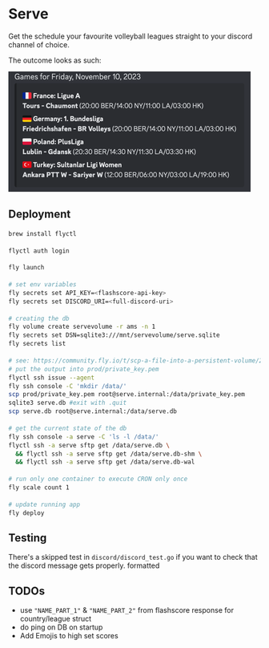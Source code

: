 # Serve

Get the schedule your favourite volleyball leagues straight to your discord channel of choice.

The outcome looks as such:

![img.png](img.png)

## Deployment

```bash
brew install flyctl

flyctl auth login

fly launch

# set env variables
fly secrets set API_KEY=<flashscore-api-key>                                                                                                                        
fly secrets set DISCORD_URI=<full-discord-uri>

# creating the db
fly volume create servevolume -r ams -n 1
fly secrets set DSN=sqlite3:///mnt/servevolume/serve.sqlite 
fly secrets list

# see: https://community.fly.io/t/scp-a-file-into-a-persistent-volume/2729
# put the output into prod/private_key.pem
flyctl ssh issue --agent
fly ssh console -C 'mkdir /data/'  
scp prod/private_key.pem root@serve.internal:/data/private_key.pem
sqlite3 serve.db #exit with .quit
scp serve.db root@serve.internal:/data/serve.db

# get the current state of the db
fly ssh console -a serve -C 'ls -l /data/'
flyctl ssh -a serve sftp get /data/serve.db \
  && flyctl ssh -a serve sftp get /data/serve.db-shm \
  && flyctl ssh -a serve sftp get /data/serve.db-wal

# run only one container to execute CRON only once
fly scale count 1

# update running app
fly deploy
```

## Testing

There's a skipped test in `discord/discord_test.go` if you want to check that the discord message gets properly.
formatted

## TODOs

- use `"NAME_PART_1"` & `"NAME_PART_2"` from flashscore response for country/league struct
- do ping on DB on startup
- Add Emojis to high set scores